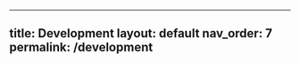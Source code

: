 <!--
SPDX-FileCopyrightText: 2025 Ben Jarvis

SPDX-License-Identifier: Unlicense
-->

---
title: Development
layout: default
nav_order: 7
permalink: /development
---
